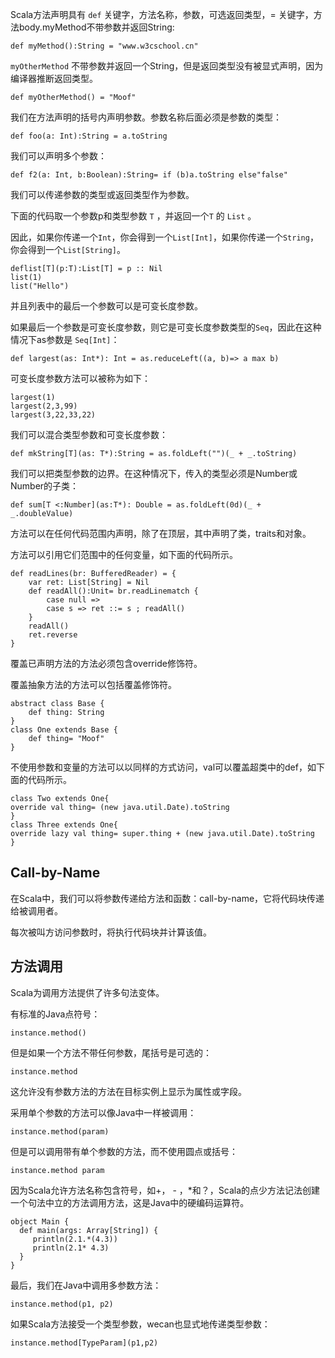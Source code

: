 Scala方法声明具有 `def` 关键字，方法名称，参数，可选返回类型，= 关键字，方法body.myMethod不带参数并返回String:

```
def myMethod():String = "www.w3cschool.cn"

```

`myOtherMethod` 不带参数并返回一个String，但是返回类型没有被显式声明，因为编译器推断返回类型。

```
def myOtherMethod() = "Moof"

```

我们在方法声明的括号内声明参数。参数名称后面必须是参数的类型：

```
def foo(a: Int):String = a.toString

```

我们可以声明多个参数：

```
def f2(a: Int, b:Boolean):String= if (b)a.toString else"false"

```

我们可以传递参数的类型或返回类型作为参数。

下面的代码取一个参数p和类型参数 `T` ，并返回一个`T` 的 `List` 。

因此，如果你传递一个`Int`，你会得到一个`List[Int]`，如果你传递一个`String`，你会得到一个`List[String]`。

```
deflist[T](p:T):List[T] = p :: Nil
list(1)
list("Hello")

```

并且列表中的最后一个参数可以是可变长度参数。

如果最后一个参数是可变长度参数，则它是可变长度参数类型的`Seq`，因此在这种情况下as参数是 `Seq[Int]`：

```
def largest(as: Int*): Int = as.reduceLeft((a, b)=> a max b)

```

可变长度参数方法可以被称为如下：

```
largest(1)
largest(2,3,99)
largest(3,22,33,22)

```

我们可以混合类型参数和可变长度参数：

```
def mkString[T](as: T*):String = as.foldLeft("")(_ + _.toString)

```

我们可以把类型参数的边界。在这种情况下，传入的类型必须是Number或Number的子类：

```
def sum[T <:Number](as:T*): Double = as.foldLeft(0d)(_ + _.doubleValue)

```

方法可以在任何代码范围内声明，除了在顶层，其中声明了类，traits和对象。

方法可以引用它们范围中的任何变量，如下面的代码所示。

```
def readLines(br: BufferedReader) = {
    var ret: List[String] = Nil
    def readAll():Unit= br.readLinematch {
        case null =>
        case s => ret ::= s ; readAll()
    }
    readAll()
    ret.reverse
}
```

覆盖已声明方法的方法必须包含override修饰符。

覆盖抽象方法的方法可以包括覆盖修饰符。

```
abstract class Base {
    def thing: String
}
class One extends Base {
    def thing= "Moof"
}
```

不使用参数和变量的方法可以以同样的方式访问，val可以覆盖超类中的def，如下面的代码所示。

```
class Two extends One{
override val thing= (new java.util.Date).toString
}
class Three extends One{
override lazy val thing= super.thing + (new java.util.Date).toString
}

```

## Call-by-Name

在Scala中，我们可以将参数传递给方法和函数：call-by-name，它将代码块传递给被调用者。

每次被叫方访问参数时，将执行代码块并计算该值。

## 方法调用

Scala为调用方法提供了许多句法变体。

有标准的Java点符号：

```
instance.method()

```

但是如果一个方法不带任何参数，尾括号是可选的：

```
instance.method

```

这允许没有参数方法的方法在目标实例上显示为属性或字段。

采用单个参数的方法可以像Java中一样被调用：

```
instance.method(param)

```

但是可以调用带有单个参数的方法，而不使用圆点或括号：

```
instance.method param

```

因为Scala允许方法名称包含符号，如+， - ，*和？，Scala的点少方法记法创建一个句法中立的方法调用方法，这是Java中的硬编码运算符。

```
object Main {
  def main(args: Array[String]) {
     println(2.1.*(4.3))
     println(2.1* 4.3)
  }
}

```

最后，我们在Java中调用多参数方法：

```
instance.method(p1, p2)

```

如果Scala方法接受一个类型参数，wecan也显式地传递类型参数：

```
instance.method[TypeParam](p1,p2)

```